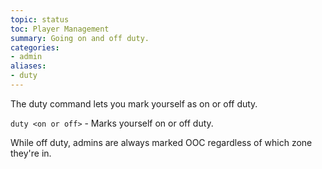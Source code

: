 ```yaml
---
topic: status
toc: Player Management
summary: Going on and off duty.
categories:
- admin
aliases:
- duty
---
```

The duty command lets you mark yourself as on or off duty.

`duty <on or off>` - Marks yourself on or off duty.
    
While off duty, admins are always marked OOC regardless of which zone they're in.

